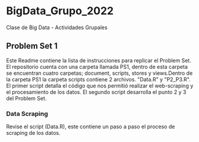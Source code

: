 # BigData_Grupo_2022

 Clase de Big Data - Actividades Grupales

## Problem Set 1

Este Readme contiene la lista de instrucciones para replicar el Problem Set. El repositorio cuenta con una carpeta llamada PS1, dentro de esta carpeta se encuentran cuatro carpetas; document, scripts, stores y views.Dentro de la carpeta PS1 la carpeta scripts contiene 2 archivos. "Data.R" y "P2_P3.R". El primer script detalla el código que nos permitió realizar el web-scraping y el procesamiento de los datos. El segundo script desarrolla el punto 2 y 3 del Problem Set.

### Data  Scraping

Revise el script (Data.R), este contiene un paso a paso el proceso de scraping de los datos.
